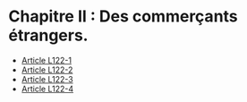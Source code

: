 # Chapitre II : Des commerçants étrangers.

- [Article L122-1](article-l122-1.md)
- [Article L122-2](article-l122-2.md)
- [Article L122-3](article-l122-3.md)
- [Article L122-4](article-l122-4.md)
